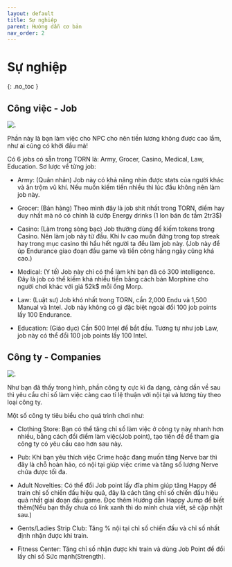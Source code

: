 ```yaml
---
layout: default
title: Sự nghiệp
parent: Hướng dẫn cơ bản
nav_order: 2
---
```


# Sự nghiệp
{: .no_toc }

## Công việc - Job

![.](https://i.imgur.com/USEd6fz.png)

Phần này là bạn làm việc cho NPC cho nên tiền lương không được cao lắm, như ai cũng có khởi đầu mà!

Có 6 jobs có sẵn trong TORN là: Army, Grocer, Casino, Medical, Law, Education. Sơ lược về từng job:

- Army: (Quân nhân) Job này có khả năng nhìn được stats của người khác và ăn trộm vũ khí. Nếu muốn kiếm tiền nhiều thì lúc đầu không nên làm job này.

- Grocer: (Bán hàng) Theo mình đây là job shit nhất trong TORN, điểm hay duy nhất mà nó có chính là cướp Energy drinks (1 lon bán đc tầm 2tr3$)

- Casino: (Làm trong sòng bạc) Job thường dùng để kiếm tokens trong Casino. Nên làm job này từ đầu. Khi lv cao muốn đứng trong top streak hay trong mục casino thì hầu hết người ta đều làm job này. (Job này để úp Endurance giao đoạn đầu game và tiền công hằng ngày cũng khá cao.)

- Medical: (Y tế) Job này chỉ có thể làm khi bạn đã có 300 intelligence. Đây là job có thể kiếm khá nhiều tiền bằng cách bán Morphine cho người chơi khác với giá 52k$ mỗi ống Morp.

- Law: (Luật sư) Job khó nhất trong TORN, cần 2,000 Endu và 1,500 Manual và Intel. Job này không có gì đặc biệt ngoài đổi 100 job points lấy 100 Endurance.

- Education: (Giáo dục) Cần 500 Intel để bắt đầu. Tương tự như job Law, job này có thể đổi 100 job points lấy 100 Intel.

## Công ty - Companies

![.](https://i.imgur.com/rVgeBka.png)

Như bạn đã thấy trong hình, phần công ty cực kì đa dạng, càng dần về sau thì yêu cầu chỉ số làm việc càng cao tỉ lệ thuận với nội tại và lương tùy theo loại công ty.

Một số công ty tiêu biểu cho quá trình chơi như:

- Clothing Store: Bạn có thể tăng chỉ số làm việc ở công ty này nhanh hơn nhiều, bằng cách đổi điểm làm việc(Job point), tạo tiền đề để tham gia công ty có yêu cầu cao hơn sau này.

- Pub: Khi bạn yêu thích việc Crime hoặc đang muốn tăng Nerve bar thì đây là chỗ hoàn hảo, có nội tại giúp việc crime và tăng số lượng Nerve chứa được tối đa.

- Adult Novelties: Có thể đổi Job point lấy đĩa phim giúp tăng Happy để train chỉ số chiến đấu hiệu quả, đây là cách tăng chỉ số chiến đấu hiệu quả nhất giai đoạn đầu game. Đọc thêm Hướng dẫn Happy Jump để biết thêm(Nếu bạn thấy chưa có link xanh thì do mình chưa viết, sẽ cập nhật sau.)

- Gents/Ladies Strip Club: Tăng % nội tại chỉ số chiến đấu và chỉ số nhất định nhận được khi train.

- Fitness Center: Tăng chỉ số nhận được khi train và dùng Job Point để đổi lấy chỉ số Sức mạnh(Strength).
